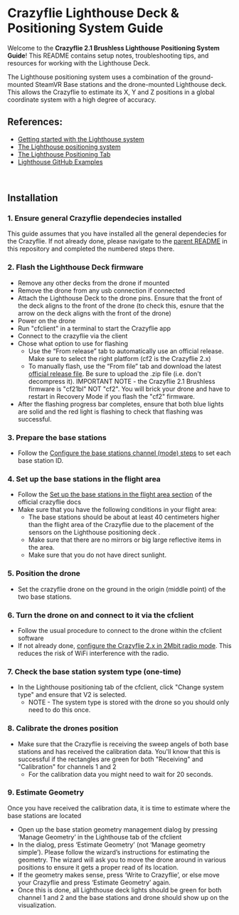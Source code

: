 # Crazyflie Lighthouse Deck & Positioning System Guide

Welcome to the **Crazyflie 2.1 Brushless Lighthouse Positioning System Guide**! This README contains setup notes, troubleshooting tips, and resources for working with the Lighthouse Deck. 

The Lighthouse positioning system uses a combination of the ground-mounted SteamVR Base stations and the drone-mounted Lighthouse deck. This allows the Crazyflie to estimate its X, Y and Z positions in a global coordinate system with a high degree of accuracy.

## References:
* [Getting started with the Lighthouse system](https://www.bitcraze.io/documentation/tutorials/getting-started-with-lighthouse/)
* [The Lighthouse positioning system](https://www.bitcraze.io/documentation/repository/crazyflie-firmware/master/functional-areas/lighthouse/)
* [The Lighthouse Positioning Tab](https://www.bitcraze.io/documentation/repository/crazyflie-clients-python/master/userguides/userguide_client/lighthouse_tab/)
* [Lighthouse GitHub Examples](https://github.com/bitcraze/crazyflie-lib-python/tree/master/examples/lighthouse)


<br>


## Installation

### 1. Ensure general Crazyflie dependecies installed
This guide assumes that you have installed all the general dependecies for the Crazyflie. If not already done, please navigate to the [parent README](README.md) in this repository and completed the numbered steps there.

### 2. Flash the Lighthouse Deck firmware
* Remove any other decks from the drone if mounted
* Remove the drone from any usb connection if connected
* Attach the Lighthouse Deck to the drone pins. Ensure that the front of the deck aligns to the front of the drone (to check this, esnure that the arrow on the deck aligns with the front of the drone)
* Power on the drone
* Run "cfclient" in a terminal to start the Crazyflie app
* Connect to the crazyflie via the client
* Chose what option to use for flashing
   * Use the “From release” tab to automatically use an official release. Make sure to select the right platform (cf2 is the Crazyflie 2.x)
   * To manually flash, use the “From file” tab and download the latest [official release file](https://github.com/bitcraze/crazyflie-release/releases). Be sure to upload the .zip file (i.e. don't decompress it). IMPORTANT NOTE - the Crazyflie 2.1 Brushless firmware is "cf21bl" NOT "cf2". You will brick your drone and have to restart in Recovery Mode if you flash the "cf2" firmware.
* After the flashing progress bar completes, ensure that both blue lights are solid and the red light is flashing to check that flashing was successful.

### 3. Prepare the base stations
* Follow the [Configure the base stations channel (mode) steps](https://www.bitcraze.io/documentation/tutorials/getting-started-with-lighthouse/#configure-the-base-stations-channel-mode-) to set each base station ID.

### 4. Set up the base stations in the flight area
* Follow the [Set up the base stations in the flight area section](https://www.bitcraze.io/documentation/tutorials/getting-started-with-lighthouse/#set-up-the-base-stations-in-the-flight-area) of the official crazyflie docs
* Make sure that you have the following conditions in your flight area:
   * The base stations should be about at least 40 centimeters higher than the flight area of the Crazyflie due to the placement of the sensors on the Lighthouse positioning deck .
   * Make sure that there are no mirrors or big large reflective items in the area.
   * Make sure that you do not have direct sunlight.

### 5. Position the drone
* Set the crazyflie drone on the ground in the origin (middle point) of the two base stations.

### 6. Turn the drone on and connect to it via the cfclient
* Follow the usual procedure to connect to the drone within the cfclient software
* If not already done, [configure the Crazyflie 2.x in 2Mbit radio mode](https://www.bitcraze.io/documentation/repository/crazyflie-clients-python/master/userguides/userguide_client/#firmware-configuration). This reduces the risk of WiFi interference with the radio.

### 7. Check the base station system type (one-time)
* In the Lighthouse positioning tab of the cfclient, click "Change system type" and ensure that V2 is selected.
   * NOTE - The system type is stored with the drone so you should only need to do this once.

### 8. Calibrate the drones position
* Make sure that the Crazyflie is receiving the sweep angels of both base stations and has received the calibration data. You'll know that this is successful if the rectangles are green for both "Receiving" and "Calibration" for channels 1 and 2
   * For the calibration data you might need to wait for 20 seconds.


### 9. Estimate Geometry
Once you have received the calibration data, it is time to estimate where the base stations are located
* Open up the base station geometry management dialog by pressing ‘Manage Geometry’ in the Lighthouse tab of the cfclient
* In the dialog, press ‘Estimate Geometry’ (not ‘Manage geometry simple’). Please follow the wizard’s instructions for estimating the geometry. The wizard will ask you to move the drone around in various positions to ensure it gets a proper read of its location.
* If the geometry makes sense, press ‘Write to Crazyflie’, or else move your Crazyflie and press ‘Estimate Geometry’ again.
* Once this is done, all Lighthouse deck lights should be green for both channel 1 and 2 and the base stations and drone should show up on the visualization.
